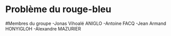 # Problème du rouge-bleu

#Membres du groupe
-Jonas Vihoalé ANIGLO 
-Antoine FACQ
-Jean Armand HONYIGLOH 
-Alexandre MAZURIER
